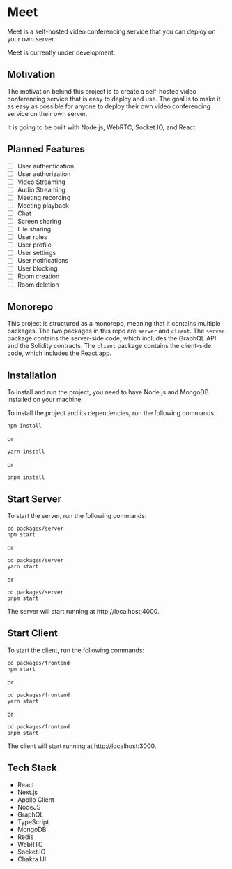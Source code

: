 # Meet

Meet is a self-hosted video conferencing service that you can deploy on your own server.

Meet is currently under development.

## Motivation

The motivation behind this project is to create a self-hosted video conferencing service that is easy to deploy and use. The goal is to make it as easy as possible for anyone to deploy their own video conferencing service on their own server.

It is going to be built with Node.js, WebRTC, Socket.IO, and React.

## Planned Features

- [ ] User authentication
- [ ] User authorization
- [ ] Video Streaming
- [ ] Audio Streaming
- [ ] Meeting recording
- [ ] Meeting playback
- [ ] Chat
- [ ] Screen sharing
- [ ] File sharing
- [ ] User roles
- [ ] User profile
- [ ] User settings
- [ ] User notifications
- [ ] User blocking
- [ ] Room creation
- [ ] Room deletion
## Monorepo

This project is structured as a monorepo, meaning that it contains multiple packages. The two packages in this repo are `server` and `client`. The `server` package contains the server-side code, which includes the GraphQL API and the Solidity contracts. The `client` package contains the client-side code, which includes the React app.

## Installation

To install and run the project, you need to have Node.js and MongoDB installed on your machine.

To install the project and its dependencies, run the following commands:

```
npm install
```

or

```
yarn install
```

or

```
pnpm install
```

## Start Server

To start the server, run the following commands:

```
cd packages/server
npm start
```

or

```
cd packages/server
yarn start
```

or

```
cd packages/server
pnpm start
```

The server will start running at http://localhost:4000.

## Start Client

To start the client, run the following commands:

```
cd packages/frontend
npm start
```

or

```
cd packages/frontend
yarn start
```

or

```
cd packages/frontend
pnpm start
```

The client will start running at http://localhost:3000.

## Tech Stack

- React
- Next.js
- Apollo Client
- NodeJS
- GraphQL
- TypeScript
- MongoDB
- Redis
- WebRTC
- Socket.IO
- Chakra UI
